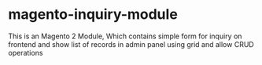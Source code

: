 # magento-inquiry-module
This is an Magento 2 Module, Which contains simple form for inquiry on frontend and show list of records in admin panel using grid and allow CRUD operations

